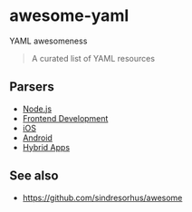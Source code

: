 # awesome-yaml

YAML awesomeness

> A curated list of YAML resources

## Parsers

- [Node.js](https://github.com/sindresorhus/awesome-nodejs)
- [Frontend Development](https://github.com/dypsilon/frontend-dev-bookmarks)
- [iOS](https://github.com/vsouza/awesome-ios)
- [Android](https://github.com/JStumpp/awesome-android)
- [Hybrid Apps](https://github.com/weblancaster/awesome-hybrid)

## See also

* https://github.com/sindresorhus/awesome
